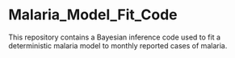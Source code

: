# Malaria_Model_Fit_Code
This repository contains a Bayesian inference code used to fit a deterministic malaria model to monthly reported cases of malaria.
